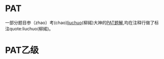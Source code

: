 PAT
====

一部分题目参（zhao）考(chao)[liuchuo](https://github.com/liuchuo)(柳婼)大神的[PAT题解](https://www.liuchuo.net/pat%E4%B9%99%E7%BA%A7%E9%A2%98%E5%BA%93%E7%9B%AE%E5%BD%95),均在注释行做了标注quote:liuchuo(柳婼)。

# PAT乙级
